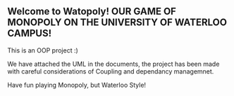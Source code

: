 ## Welcome to Watopoly! OUR GAME OF MONOPOLY ON THE UNIVERSITY OF WATERLOO CAMPUS!

This is an OOP project :)

We have attached the UML in the documents, the project has been made with careful considerations of Coupling and dependancy managemnet.

Have fun playing Monopoly, but Waterloo Style!
